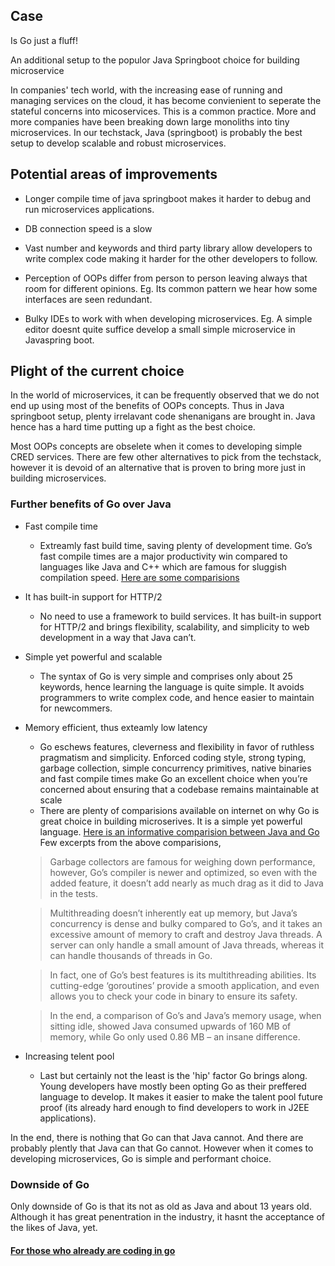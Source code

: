 ## Case

Is Go just a fluff!

An additional setup to the populor Java Springboot choice for building microservice

In companies' tech world, with the increasing ease of running and managing services on the cloud, it has become convienient to seperate the stateful concerns into micoservices. This is a common practice. More and more companies have been breaking down large monoliths into tiny microservices. In our techstack, Java (springboot) is probably the best setup to develop scalable and robust microservices.

## Potential areas of improvements

- Longer compile time of java springboot makes it harder to debug and run microservices applications.

- DB connection speed is a slow

- Vast number and keywords and third party library allow developers to write complex code making it harder for the other developers to follow.

- Perception of OOPs differ from person to person leaving always that room for different opinions. Eg. Its common pattern we hear how some interfaces are seen redundant.

- Bulky IDEs to work with when developing microservices. Eg. A simple editor doesnt quite suffice develop a small simple microservice in Javaspring boot.

## Plight of the current choice

In the world of microservices, it can be frequently observed that we do not end up using most of the benefits of OOPs concepts. Thus in Java springboot setup, plenty irrelavant code shenanigans are brought in. Java hence has a hard time putting up a fight as the best choice.

Most OOPs concepts are obselete when it comes to developing simple CRED services.
There are few other alternatives to pick from the techstack, however it is devoid of an alternative that is proven to bring more just in building microservices.

### Further benefits of Go over Java

- Fast compile time
  	- Extreamly fast build time, saving plenty of development time. Go’s fast compile times are a major productivity win compared to languages like Java and C++ which are famous for sluggish compilation speed. [Here are some comparisions](https://benchmarksgame-team.pages.debian.net/benchmarksgame/fastest/go.html)

- It has built-in support for HTTP/2
  	- No need to use a framework to build services. It has built-in support for HTTP/2 and brings flexibility, scalability, and simplicity to web development in a way that Java can’t.

- Simple yet powerful and scalable
  	- The syntax of Go is very simple and comprises only about 25 keywords, hence learning the language is quite simple. It avoids programmers to write complex code, and hence easier to maintain for newcommers.

- Memory efficient, thus exteamly low latency
	- Go eschews features, cleverness and flexibility in favor of ruthless pragmatism and simplicity. Enforced coding style, strong typing, garbage collection, simple concurrency primitives, native binaries and fast compile times make Go an excellent choice when you’re concerned about ensuring that a codebase remains maintainable at scale
  	- There are plenty of comparisions available on internet on why Go is great choice in building microserives.
    It is a simple yet powerful language.
    [Here is an informative comparision between Java and Go](https://blog.boot.dev/golang/golang-vs-java-go/#:~:text=Golang%20doesn't%20possess%20the,footprint%20and%20faster%20start%20time.)
    Few excerpts from the above comparisions,

    > Garbage collectors are famous for weighing down performance, however, Go’s compiler is newer and optimized, so even with the added feature, it doesn’t add nearly as much drag as it did to Java in the tests.

    > Multithreading doesn’t inherently eat up memory, but Java’s concurrency is dense and bulky compared to Go’s, and it takes an excessive amount of memory to craft and destroy Java threads. A server can only handle a small amount of Java threads, whereas it can handle thousands of threads in Go.

    > In fact, one of Go’s best features is its multithreading abilities. Its cutting-edge ‘goroutines’ provide a smooth application, and even allows you to check your code in binary to ensure its safety.

    > In the end, a comparison of Go’s and Java’s memory usage, when sitting idle, showed Java consumed upwards of 160 MB of memory, while Go only used 0.86 MB – an insane difference.

- Increasing telent pool
  	- Last but certainly not the least is the 'hip' factor Go brings along. Young developers have mostly been opting Go as their preffered language to develop. It makes it easier to make the talent pool future proof (its already hard enough to find developers to work in J2EE applications).

In the end, there is nothing that Go can that Java cannot. And there are probably plently that Java can that Go cannot. However when it comes to developing microservices, Go is simple and performant choice.

### Downside of Go

Only downside of Go is that its not as old as Java and about 13 years old. Although it has great penentration in the industry, it hasnt the acceptance of the likes of Java, yet.

#### [For those who already are coding in go](https://go-proverbs.github.io/)
